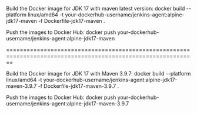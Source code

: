 Build the Docker image for JDK 17 with maven latest version:
docker build --platform linux/amd64 -t your-dockerhub-username/jenkins-agent:alpine-jdk17-maven -f Dockerfile-jdk17-maven .

Push the images to Docker Hub:
docker push your-dockerhub-username/jenkins-agent:alpine-jdk17-maven

==============================================================================================================

Build the Docker image for JDK 17 with Maven 3.9.7:
docker build --platform linux/amd64 -t your-dockerhub-username/jenkins-agent:alpine-jdk17-maven-3.9.7 -f Dockerfile-jdk17-maven-3.9.7 .

Push the images to Docker Hub:
docker push your-dockerhub-username/jenkins-agent:alpine-jdk17-maven-3.9.7
